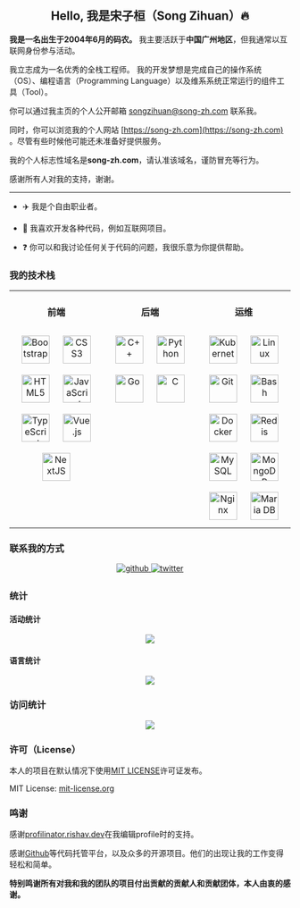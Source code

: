 ## <div align="center">Hello, 我是宋子桓（Song Zihuan）🔥</div>  

**我是一名出生于2004年6月的码农。**
我主要活跃于**中国广州地区**，但我通常以互联网身份参与活动。

我立志成为一名优秀的全栈工程师。
我的开发梦想是完成自己的操作系统（OS）、编程语言（Programming Language）以及维系系统正常运行的组件工具（Tool）。

你可以通过我主页的个人公开邮箱 [songzihuan@song-zh.com](mailto:songzihuan@song-zh.com) 联系我。

同时，你可以浏览我的个人网站 [https://song-zh.com](https://song-zh.com) 。尽管有些时候他可能还未准备好提供服务。

我的个人标志性域名是**song-zh.com**，请认准该域名，谨防冒充等行为。

感谢所有人对我的支持，谢谢。

---

- ✈️ 我是个自由职业者。
  

- 🤖 我喜欢开发各种代码，例如互联网项目。
  

- ❓ 你可以和我讨论任何关于代码的问题，我很乐意为你提供帮助。  

### 我的技术栈
<table><tr><td valign="top" width="33%">

#### <div align="center"> 前端 </div>  
<div align="center">  
<a href="https://getbootstrap.com/docs/3.4/javascript/" target="_blank"><img style="margin: 10px" src="https://profilinator.rishav.dev/skills-assets/bootstrap-plain.svg" alt="Bootstrap" height="50" /></a>  
<a href="https://www.w3schools.com/css/" target="_blank"><img style="margin: 10px" src="https://profilinator.rishav.dev/skills-assets/css3-original-wordmark.svg" alt="CSS3" height="50" /></a>  
<a href="https://en.wikipedia.org/wiki/HTML5" target="_blank"><img style="margin: 10px" src="https://profilinator.rishav.dev/skills-assets/html5-original-wordmark.svg" alt="HTML5" height="50" /></a>  
<a href="https://www.javascript.com/" target="_blank"><img style="margin: 10px" src="https://profilinator.rishav.dev/skills-assets/javascript-original.svg" alt="JavaScript" height="50" /></a>  
<a href="https://www.typescriptlang.org/" target="_blank"><img style="margin: 10px" src="https://profilinator.rishav.dev/skills-assets/typescript-original.svg" alt="TypeScript" height="50" /></a>  
<a href="https://vuejs.org/" target="_blank"><img style="margin: 10px" src="https://profilinator.rishav.dev/skills-assets/vuejs-original-wordmark.svg" alt="Vue.js" height="50" /></a>  
<a href="https://nextjs.org/" target="_blank"><img style="margin: 10px" src="https://profilinator.rishav.dev/skills-assets/nextjs.png" alt="NextJS" height="50" /></a>  
</div>


</td><td valign="top" width="33%">

#### <div align="center"> 后端 </div>   
<div align="center">  
<a href="https://www.cplusplus.com/" target="_blank"><img style="margin: 10px" src="https://profilinator.rishav.dev/skills-assets/cplusplus-original.svg" alt="C++" height="50" /></a>  
<a href="https://www.python.org/" target="_blank"><img style="margin: 10px" src="https://profilinator.rishav.dev/skills-assets/python-original.svg" alt="Python" height="50" /></a>  
<a href="https://go.dev/" target="_blank"><img style="margin: 10px" src="https://profilinator.rishav.dev/skills-assets/go-original.svg" alt="Go" height="50" /></a>  
<a href="https://www.cprogramming.com/" target="_blank"><img style="margin: 10px" src="https://profilinator.rishav.dev/skills-assets/c-original.svg" alt="C" height="50" /></a>  
</div>

</td><td valign="top" width="33%">

#### <div align="center"> 运维 </div>  
<div align="center">  
<a href="https://kubernetes.io/" target="_blank"><img style="margin: 10px" src="https://profilinator.rishav.dev/skills-assets/kubernetes-icon.svg" alt="Kubernetes" height="50" /></a>  
<a href="https://www.linux.org/" target="_blank"><img style="margin: 10px" src="https://profilinator.rishav.dev/skills-assets/linux-original.svg" alt="Linux" height="50" /></a>  
<a href="https://github.com/" target="_blank"><img style="margin: 10px" src="https://profilinator.rishav.dev/skills-assets/git-scm-icon.svg" alt="Git" height="50" /></a>  
<a href="https://www.gnu.org/software/bash/" target="_blank"><img style="margin: 10px" src="https://profilinator.rishav.dev/skills-assets/gnu_bash-icon.svg" alt="Bash" height="50" /></a>  
<a href="https://www.docker.com/" target="_blank"><img style="margin: 10px" src="https://profilinator.rishav.dev/skills-assets/docker-original-wordmark.svg" alt="Docker" height="50" /></a>  
<a href="https://redis.io/" target="_blank"><img style="margin: 10px" src="https://profilinator.rishav.dev/skills-assets/redis-original-wordmark.svg" alt="Redis" height="50" /></a>  
<a href="https://www.mysql.com/" target="_blank"><img style="margin: 10px" src="https://profilinator.rishav.dev/skills-assets/mysql-original-wordmark.svg" alt="MySQL" height="50" /></a>  
<a href="https://www.mongodb.com/" target="_blank"><img style="margin: 10px" src="https://profilinator.rishav.dev/skills-assets/mongodb-original-wordmark.svg" alt="MongoDB" height="50" /></a>  
<a href="https://www.nginx.com/" target="_blank"><img style="margin: 10px" src="https://profilinator.rishav.dev/skills-assets/nginx-original.svg" alt="Nginx" height="50" /></a>  
<a href="https://mariadb.org/" target="_blank"><img style="margin: 10px" src="https://profilinator.rishav.dev/skills-assets/mariadb.png" alt="Maria DB" height="50" /></a>  
</div>


</td></tr></table>  

### 联系我的方式
<div align="center">
<a href="https://github.com/SuperH-0630" target="_blank">
<img src=https://img.shields.io/badge/github-%2324292e.svg?&style=for-the-badge&logo=github&logoColor=white alt=github style="margin-bottom: 5px;" />
</a>
<a href="https://twitter.com/Huan6363630" target="_blank">
<img src=https://img.shields.io/badge/twitter-%2300acee.svg?&style=for-the-badge&logo=twitter&logoColor=white alt=twitter style="margin-bottom: 5px;" />
</a>  
</div>  

### 统计
#### 活动统计  
<div align="center"><img src="https://github-readme-stats.vercel.app/api?username=SuperH-0630&show_icons=true&count_private=true&hide_border=true" align="center" /></div>  

#### 语言统计  
<div align="center"><img src="https://github-readme-stats.vercel.app/api/top-langs/?username=SuperH-0630&hide_border=true&layout=compact" align="center" /></div>  

### 访问统计  
<div align="center">
<img src="https://komarev.com/ghpvc/?username=SuperH-0630&&style=flat-square" align="center" />
</div>  

### 许可（License）
本人的项目在默认情况下使用[MIT LICENSE](./LICENSE)许可证发布。

MIT License: [mit-license.org](https://mit-license.org/)


### 鸣谢
感谢[profilinator.rishav.dev](https://profilinator.rishav.dev/)在我编辑profile时的支持。

感谢[Github](https://github.com/)等代码托管平台，以及众多的开源项目。他们的出现让我的工作变得轻松和简单。

**特别鸣谢所有对我和我的团队的项目付出贡献的贡献人和贡献团体，本人由衷的感谢。**
